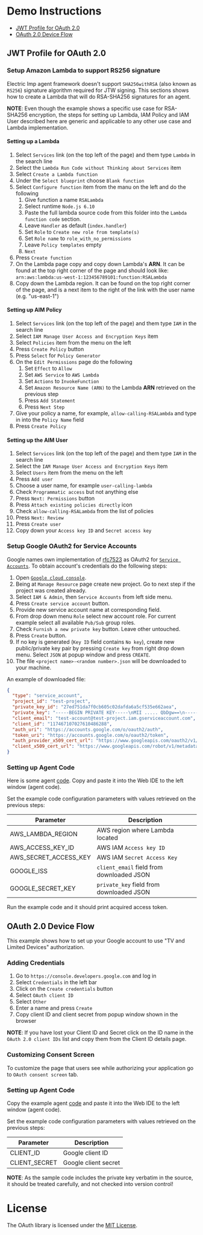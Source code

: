 # Demo Instructions

* [JWT Profile for OAuth 2.0](#jwt-profile-for-oauth-20)
* [OAuth 2.0 Device Flow](#oauth-20-device-flow)

## JWT Profile for OAuth 2.0

### Setup Amazon Lambda to support RS256 signature

Electric Imp agent framework doesn't support `SHA256withRSA` (also known as `RS256`) signature algorithm required for JTW signing. This sections shows how to create a Lambda that will do RSA-SHA256 signatures for an agent.

**NOTE**: Even though the example shows a specific use case for RSA-SHA256 encryption, the steps for setting up Lambda, IAM Policy and IAM User described here are generic and applicable to any other use case and Lambda implementation.

#### Setting up a Lambda

1. Select `Services` link (on the top left of the page) and them type `Lambda` in the search line
1. Select the `Lambda Run Code without Thinking about Services` item
1. Select `Create a Lambda function`
1. Under the `Select blueprint` choose `Blank function`
1. Select `Configure function` item from the manu on the left and do the following
    1. Give function a name `RSALambda`
    1. Select runtime `Node.js 6.10`
    1. Paste the full lambda source code from this folder into the `Lambda function code` section.
    1. Leave `Handler` as default (`index.handler`)
    1. Set `Role` to `Create new role from template(s)`
    1. Set `Role name` to `role_with_no_permissions`
    1. Leave `Policy templates` empty
    1. `Next`
1. Press `Create function`
1. On the Lambda page copy and copy down Lambda's **ARN**. It can be found at the top right corner
of the page and should look like: `arn:aws:lambda:us-west-1:123456789101:function:RSALambda`
1. Copy down the Lambda region. It can be found on the top right corner of the page,
and is a next item to the right of the link with the user name (e.g. "us-east-1")


#### Setting up AIM Policy

1. Select `Services` link (on the top left of the page) and them type `IAM` in the search line
1. Select `IAM Manage User Access and Encryption Keys` item
1. Select `Policies` item from the menu on the left
1. Press `Create Policy` button
1. Press `Select` for `Policy Generator`
1. On the `Edit Permissions` page do the following
    1. Set `Effect` to `Allow`
    1. Set `AWS Service` to `AWS Lambda`
    1. Set `Actions` to `InvokeFunction`
    1. Set `Amazon Resource Name (ARN)` to the Lambda **ARN** retrieved on the previous step
    1. Press `Add Statement`
    1. Press `Next Step`
1. Give your policy a name, for example, `allow-calling-RSALambda` and type in into the `Policy Name` field
1. Press `Create Policy`

#### Setting up the AIM User

1. Select `Services` link (on the top left of the page) and them type `IAM` in the search line
1. Select the `IAM Manage User Access and Encryption Keys` item
1. Select `Users` item from the menu on the left
1. Press `Add user`
1. Choose a user name, for example `user-calling-lambda`
1. Check `Programmatic access` but not anything else
1. Press `Next: Permissions` button
1. Press `Attach existing policies directly` icon
1. Check `allow-calling-RSALambda` from the list of policies
1. Press `Next: Review`
1. Press `Create user`
1. Copy down your `Access key ID` and `Secret access key`

### Setup Google OAuth2 for Service Accounts

Google names own implementation of [rfc7523](https://tools.ietf.org/html/rfc7523) as OAuth2 for [`Service Accounts`](https://developers.google.com/identity/protocols/OAuth2ServiceAccount). To obtain account's credentials do the following steps:
1. Open [`Google cloud console`](https://console.cloud.google.com).
1. Being at `Manage Resource` page create new project. Go to next step if the project was created already.
1. Select `IAM & Admin`, then `Service Accounts` from left side menu.
1. Press `Create service account` button.
1. Provide new service account name at corresponding field.
1. From drop down menu `Role` select new account role. For current example select all available `Pub/Sub` group roles.
1. Check `Furnish a new private key` button. Leave other untouched.
1. Press `Create` button.
1. If no key is generated (`Key ID` field contains `No key`), create new public/private key pair by pressing `Create key` from right drop down menu. Select `JSON` at popup window and press `CREATE`.
1. The file `<project name>-<random number>.json` will be downloaded to your machine.

An example of downloaded file:
``` JSON
{
  "type": "service_account",
  "project_id": "test-project",
  "private_key_id": "27ed751da7f0cb605c02dafda6a5cf535e662aea",
  "private_key": "-----BEGIN PRIVATE KEY-----\nMII ..... QbDgw==\n-----END PRIVATEKEY-----\n",
  "client_email": "test-account@test-project.iam.gserviceaccount.com",
  "client_id": "117467107027610486288",
  "auth_uri": "https://accounts.google.com/o/oauth2/auth",
  "token_uri": "https://accounts.google.com/o/oauth2/token",
  "auth_provider_x509_cert_url": "https://www.googleapis.com/oauth2/v1/certs",
  "client_x509_cert_url": "https://www.googleapis.com/robot/v1/metadata/x509/test-account%40@test-project.iam.gserviceaccount.com"
}
```

### Setting up Agent Code

Here is some agent [code](JWTProfile.agent.nut). Copy and paste it into the Web IDE to the left window (agent code).

Set the example code configuration parameters with values retrieved on the previous steps:

Parameter             | Description
----------------------| -----------
AWS_LAMBDA_REGION     | AWS region where Lambda located
AWS_ACCESS_KEY_ID     | AWS IAM `Access key ID`
AWS_SECRET_ACCESS_KEY | AWS IAM `Secret Access Key`
GOOGLE_ISS            | `client_email` field from downloaded JSON
GOOGLE_SECRET_KEY     | `private_key` field from downloaded JSON

Run the example code and it should print acquired access token.

## OAuth 2.0 Device Flow

This example shows how to set up your Google account to use "TV and Limited Devices" authorization.

### Adding Credentials

1. Go to `https://console.developers.google.com` and log in
1. Select `Credentials` in the left bar
1. Click on the `Create credentials` button
1. Select `OAuth client ID`
1. Select `Other`
1. Enter a name and press `Create`
1. Copy client ID and client secret from popup window shown in the browser

**NOTE**: If you have lost your Client ID and Secret click on the ID name in the `OAuth 2.0 client IDs` list and copy them from the Client ID details page.

### Customizing Consent Screen

To customize the page that users see while authorizing your application go to 
`OAuth consent screen` tab.


### Setting up Agent Code

Copy the example agent [code](DeviceFlow.agent.nut) and paste it into the Web IDE to the left window (agent code).

Set the example code configuration parameters with values retrieved on the previous steps:

Parameter             | Description
----------------------| -----------
CLIENT_ID  			  | Google client ID
CLIENT_SECRET         | Google client secret

**NOTE**: As the sample code includes the private key verbatim in the source,
it should be treated carefully, and not checked into version control!

# License

The OAuth library is licensed under the [MIT License](../LICENSE).
